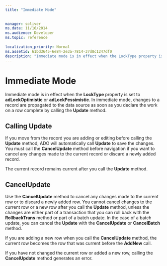 ```yaml
---
title: "Immediate Mode"
 
 
manager: soliver
ms.date: 11/16/2014
ms.audience: Developer
ms.topic: reference
  
localization_priority: Normal
ms.assetid: 61bd3645-6e84-2e3a-7814-37d8c1247df0
description: "Immediate mode is in effect when the LockType property is set to adLockOptimistic or adLockPessimistic . In immediate mode, changes to a record are propagated to the data source as soon as you declare the work on a row complete by calling the Update method."
---
```


# Immediate Mode

Immediate mode is in effect when the **LockType** property is set to **adLockOptimistic** or **adLockPessimistic**. In immediate mode, changes to a record are propagated to the data source as soon as you declare the work on a row complete by calling the **Update** method. 
  
## Calling Update

If you move from the record you are adding or editing before calling the **Update** method, ADO will automatically call **Update** to save the changes. You must call the **CancelUpdate** method before navigation if you want to cancel any changes made to the current record or discard a newly added record. 
  
The current record remains current after you call the **Update** method. 
  
## CancelUpdate

Use the **CancelUpdate** method to cancel any changes made to the current row or to discard a newly added row. You cannot cancel changes to the current row or a new row after you call the **Update** method, unless the changes are either part of a transaction that you can roll back with the **RollbackTrans** method or part of a batch update. In the case of a batch update, you can cancel the **Update** with the **CancelUpdate** or **CancelBatch** method. 
  
If you are adding a new row when you call the **CancelUpdate** method, the current row becomes the row that was current before the **AddNew** call. 
  
If you have not changed the current row or added a new row, calling the **CancelUpdate** method generates an error. 
  

